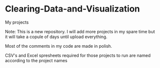 # Clearing-Data-and-Visualization
My projects

Note: This is a new repository.
I will add more projects in my spare time but it will take a copule of days until upload everything.

Most of the comments in my code are made in polish.

CSV's and Excel spresheets required for those projects to run are named according to the project names


  

